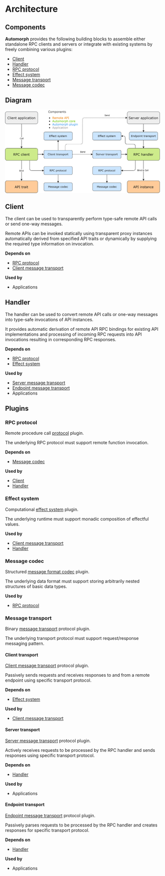 # Architecture

## Components

**Automorph** provides the following building blocks to assemble either standalone RPC clients and servers or integrate with existing systems by freely combining various plugins:

* [Client](https://www.javadoc.io/doc/org.automorph/automorph-core_3.0.0/latest/automorph/Client.html)
* [Handler](https://www.javadoc.io/doc/org.automorph/automorph-core_3.0.0/latest/automorph/Handler.html)
* [RPC protocol](https://www.javadoc.io/doc/org.automorph/automorph-spi_3.0.0/latest/automorph/spi/RpcProtocol.html)
* [Effect system](https://www.javadoc.io/doc/org.automorph/automorph-spi_3.0.0/latest/automorph/spi/EffectSystem.html)
* [Message transport](https://www.javadoc.io/doc/org.automorph/automorph-spi_3.0.0/latest/automorph/spi/MessageTransport.html)
* [Message codec](https://www.javadoc.io/doc/org.automorph/automorph-spi_3.0.0/latest/automorph/spi/MessageCodec.html)

## Diagram

![architecture](images/architecture.jpg)

## Client

The client can be used to transparently perform type-safe remote API calls or send one-way messages.

Remote APIs can be invoked statically using transparent proxy instances automatically derived from specified API traits or dynamically by supplying the required type information on invocation.

**Depends on**

* [RPC protocol](https://www.javadoc.io/doc/org.automorph/automorph-spi_3.0.0/latest/automorph/spi/RpcProtocol.html)
* [Client message transport](https://www.javadoc.io/doc/org.automorph/automorph-spi_3.0.0/latest/automorph/spi/ClientMessageTransport.html)

**Used by**

* Applications

## Handler

The handler can be used to convert remote API calls or one-way messages into type-safe invocations of API instances.

It provides automatic derivation of remote API RPC bindings for existing API implementations and
processing of incoming RPC requests into API invocations resulting in corresponding RPC responses.

**Depends on**

* [RPC protocol](https://www.javadoc.io/doc/org.automorph/automorph-spi_3.0.0/latest/automorph/spi/RpcProtocol.html)
* [Effect system](https://www.javadoc.io/doc/org.automorph/automorph-spi_3.0.0/latest/automorph/spi/EffectSystem.html)

**Used by**

* [Server message transport](https://www.javadoc.io/doc/org.automorph/automorph-spi_3.0.0/latest/automorph/spi/transport/ServerMessageTransport.html)
* [Endpoint message transport](https://www.javadoc.io/doc/org.automorph/automorph-spi_3.0.0/latest/automorph/spi/transport/EndpointMessageTransport.html)
* Applications

## Plugins

### RPC protocol

Remote procedure call [protocol](/api/automorph/spi/RpcProtocol.html) plugin.

The underlying RPC protocol must support remote function invocation.

**Depends on**

* [Message codec](https://www.javadoc.io/doc/org.automorph/automorph-spi_3.0.0/latest/automorph/spi/MessageCodec.html)

**Used by**

* [Client](https://www.javadoc.io/doc/org.automorph/automorph-core_3.0.0/latest/automorph/Client.html)
* [Handler](https://www.javadoc.io/doc/org.automorph/automorph-core_3.0.0/latest/automorph/Handler.html)

### Effect system

Computational [effect system](/api/automorph/spi/EffectSystem.html) plugin.

The underlying runtime must support monadic composition of effectful values.

**Used by**

* [Client message transport](https://www.javadoc.io/doc/org.automorph/automorph-spi_3.0.0/latest/automorph/spi/ClientMessageTransport.html)
* [Handler](https://www.javadoc.io/doc/org.automorph/automorph-core_3.0.0/latest/automorph/Handler.html)

### Message codec

Structured [message format codec](/api/automorph/spi/MessageCodec.html) plugin.

The underlying data format must support storing arbitrarily nested structures of basic data types.

**Used by**

* [RPC protocol](https://www.javadoc.io/doc/org.automorph/automorph-spi_3.0.0/latest/automorph/spi/RpcProtocol.html)

### Message transport

Binary [message transport](/api/automorph/spi/MessageTransport.html) protocol plugin.

The underlying transport protocol must support request/response messaging pattern.

#### Client transport

[Client message transport](/api/automorph/spi/transport/ClientMessageTransport.html) protocol plugin.

Passively sends requests and receives responses to and from a remote endpoint using specific transport protocol.

**Depends on**

* [Effect system](https://www.javadoc.io/doc/org.automorph/automorph-spi_3.0.0/latest/automorph/spi/EffectSystem.html)

**Used by**

* [Client message transport](https://www.javadoc.io/doc/org.automorph/automorph-spi_3.0.0/latest/automorph/spi/ClientMessageTransport.html)

#### Server transport

[Server message transport](/api/automorph/spi/transport/ServerMessageTransport.html) protocol plugin.

Actively receives requests to be processed by the RPC handler and sends responses using specific transport protocol.

**Depends on**

* [Handler](https://www.javadoc.io/doc/org.automorph/automorph-core_3.0.0/latest/automorph/Handler.html)

**Used by**

* Applications

#### Endpoint transport

[Endpoint message transport](/api/automorph/spi/transport/EndpointMessageTransport.html) protocol plugin.

Passively parses requests to be processed by the RPC handler and creates responses for specific transport protocol.

**Depends on**

* [Handler](https://www.javadoc.io/doc/org.automorph/automorph-core_3.0.0/latest/automorph/Handler.html)

**Used by**

* Applications
